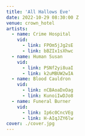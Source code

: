 ```yaml
---
title: 'All Hallows Eve'
date: 2022-10-29 08:30:00 Z
venue: crown_hotel
artists:
  - name: Crime Hospital
    vid:
      - link: FPOm5jJg2sE
      - link: bBZIx1sXhwc
  - name: Human Susan
    vid:
      - link: PSNf2yi8uaI
      - link: k2uMBUW2wIA
  - name: Blood Cauldron
    vid:
      - link: nCBAoaDxOag
      - link: KunoiIwDJo8
  - name: Funeral Burner
    vid:
      - link: Ip6c0CncVEg
      - link: H-AIqJZY6lw
cover: ./cover.jpg
---
```

